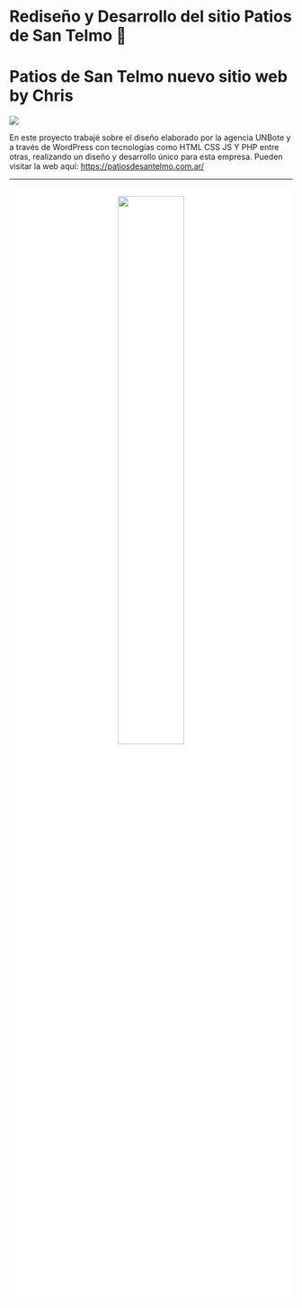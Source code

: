 
# Rediseño y Desarrollo del sitio Patios de San Telmo 🚀  

# Patios de San Telmo nuevo sitio web by Chris

<a href="https://patiosdesantelmo.com.ar/"><img src="https://i.ibb.co/XZ35CSqP/mockup2.png"></a>

En este proyecto trabajé sobre el diseño elaborado por la agencia UNBote y a través de WordPress con tecnologías como HTML CSS JS Y PHP entre otras, realizando un diseño y desarrollo único para esta empresa.
Pueden visitar la web aquí:
https://patiosdesantelmo.com.ar/



---

<div  align=center style="background-color:white; padding:1rem; border-radius:10px;">
<img width="50%" src="https://i.ibb.co/qFg89P1/firma-Copy.png" />
 </div>
